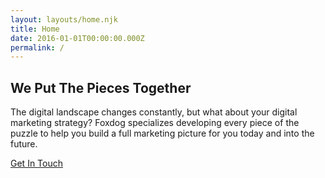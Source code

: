 ```yaml
---
layout: layouts/home.njk
title: Home
date: 2016-01-01T00:00:00.000Z
permalink: /
---
```

## We Put The Pieces Together

The digital landscape changes constantly, but what about your digital marketing strategy? Foxdog specializes developing every piece of the puzzle to help you build a full marketing picture for you today and into the future.

[Get In Touch](/contact)
